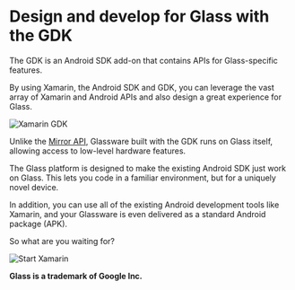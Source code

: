 Design and develop for Glass with the GDK
=========================================

The GDK is an Android SDK add-on that contains APIs for Glass-specific features.

By using Xamarin, the Android SDK and GDK, you can leverage the vast array of Xamarin and Android APIs and also design a great experience for Glass.

![Xamarin GDK](http://farm4.staticflickr.com/3736/11198653624_2432f8a7e5_o.png)

Unlike the [Mirror API](https://developers.google.com/glass/develop/mirror/index), Glassware built with the GDK runs on Glass itself, allowing access to low-level hardware features.

The Glass platform is designed to make the existing Android SDK just work on Glass. This lets you code in a familiar environment, but for a uniquely novel device.

In addition, you can use all of the existing Android development tools like Xamarin, and your Glassware is even delivered as a standard Android package (APK).

So what are you waiting for?

![Start Xamarin](https://farm3.staticflickr.com/2863/13902109595_05ffc2b2ba_o.png)

**Glass is a trademark of Google Inc.**